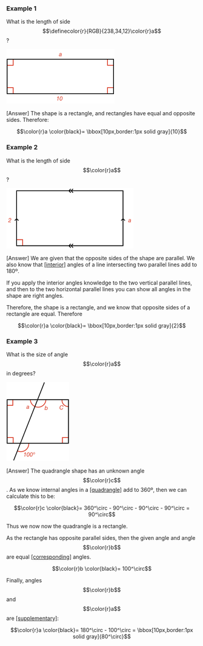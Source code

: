### Example 1

What is the length of side $$\definecolor{r}{RGB}{238,34,12}\color{r}a$$?

![](ex1.png)

<hintLow>[Answer]
The shape is a rectangle, and rectangles have equal and opposite sides. Therefore:

$$\color{r}a \color{black}= \bbox[10px,border:1px solid gray]{10}$$
</hintLow>

### Example 2

What is the length of side $$\color{r}a$$?

![](ex2.png)

<hintLow>[Answer]
We are given that the opposite sides of the shape are parallel. We also know that [[interior]]((qr,'Math/Geometry_1/AnglesAtIntersections/base/Interior',#00756F)) angles of a line intersecting two parallel lines add to 180º.

If you apply the interior angles knowledge to the two vertical parallel lines, and then to the two horizontal parallel lines you can show all angles in the shape are right angles.

Therefore, the shape is a rectangle, and we know that opposite sides of a rectangle are equal. Therefore

$$\color{r}a \color{black}= \bbox[10px,border:1px solid gray]{2}$$
</hintLow>


### Example 3

What is the size of angle $$\color{r}a$$ in degrees?

![](ex3.png)

<hintLow>[Answer]
The quadrangle shape has an unknown angle $$\color{r}c$$. As we know internal angles in a [[quadrangle]]((qr,'Math/Geometry_1/Quadrangles/base/Main',#00756F))  add to 360º, then we can calculate this to be: 

$$\color{r}c \color{black}= 360^\circ - 90^\circ - 90^\circ - 90^\circ = 90^\circ$$

Thus we now now the quadrangle is a rectangle.

As the rectangle has opposite parallel sides, then the given angle and angle $$\color{r}b$$ are equal [[corresponding]]((qr,'Math/Geometry_1/AnglesAtIntersections/base/Corresponding',#00756F)) angles.

$$\color{r}b \color{black}= 100^\circ$$

Finally, angles $$\color{r}b$$ and $$\color{r}a$$ are [[supplementary]]((qr,'Math/Geometry_1/AngleGroups/base/Supplementary',#00756F)):

$$\color{r}a \color{black}= 180^\circ - 100^\circ = \bbox[10px,border:1px solid gray]{80^\circ}$$
</hintLow>